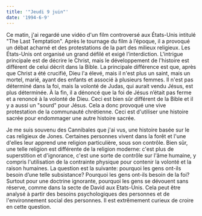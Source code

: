 ```yaml
---
title: '"Jeudi 9 juin"'
date: '1994-6-9'
---
```


Ce matin, j'ai regardé une vidéo d'un film controversé aux États-Unis intitulé "The Last Temptation". Après le tournage du film à l’époque, il a provoqué un débat acharné et des protestations de la part des milieux religieux. Les États-Unis ont organisé un grand défilé et exigé l’interdiction. L'intrigue principale est de décrire le Christ, mais le développement de l'histoire est différent de celui décrit dans la Bible. La principale différence est que, après que Christ a été crucifié, Dieu l'a élevé, mais il n'est plus un saint, mais un mortel, marié, ayant des enfants et associé à plusieurs femmes. Il n'est pas déterminé dans la foi, mais la volonté de Judas, qui aurait vendu Jésus, est plus déterminée. À la fin, il a dénoncé que la foi de Jésus n’était pas ferme et a renoncé à la volonté de Dieu. Ceci est bien sûr différent de la Bible et il y a aussi un "sourd" pour Jésus. Cela a donc provoqué une vive protestation de la communauté chrétienne. Ceci est d'utiliser une histoire sacrée pour endommager une autre histoire sacrée.

Je me suis souvenu des Cannibales que j'ai vus, une histoire basée sur le cas religieux de Jones. Certaines personnes vivent dans la forêt et l'une d'elles leur apprend une religion particulière, sous son contrôle. Bien sûr, une telle religion est différente de la religion moderne: c'est plus de superstition et d'ignorance, c'est une sorte de contrôle sur l'âme humaine, y compris l'utilisation de la contrainte physique pour contenir la volonté et la raison humaines. La question est la suivante: pourquoi les gens ont-ils besoin d’une telle subsistance? Pourquoi les gens ont-ils besoin de la foi? Surtout pour une doctrine ignorante, pourquoi les gens se dévouent sans réserve, comme dans la secte de David aux Etats-Unis. Cela peut être analysé à partir des besoins psychologiques des personnes et de l'environnement social des personnes. Il est extrêmement curieux de croire en cette question.

